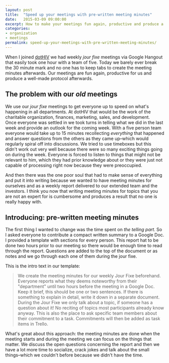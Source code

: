 ```yaml
---
layout: post
title:  "Speed up your meetings with pre-written meeting minutes"
date:   2015-03-09 09:00:00
excerpt: How to make your meetings fun again, productive and produce a well-made protocol afterwards.
categories:
- organization
- meetings
permalink: speed-up-your-meetings-with-pre-written-meeting-minutes/
---
```


When I joined [dotHIV](https://click4life.hiv/) we had weekly *jour fixe* meetings via Google Hangout that easily took one hour with a team of five. Today we barely ever break the 30 minute mark and no one has to keep tabs to create the meeting minutes afterwards. Our meetings are fun again, productive for us and produce a well-made protocol afterwards.

## The problem with our *old* meetings

We use our *jour fixe* meetings to get everyone up to speed on what's happening in all departments. At dotHIV that would be the work of the charitable organization, finances, marketing, sales, and development.  
Once everyone was settled in we took turns in telling what we did in the last week and provide an outlook for the coming week. With a five person team everyone would take up to 15 minutes recollecting *everything* that happened and answer questions from the others as they came up–which would regularly spiral off into discussions. We tried to use timeboxes but this didn't work out very well because there were so many exciting things going on during the week. Everyone is forced to listen to things that might not be relevant to him, which they had prior knowledge about or they were just not capable of processing right now because they were preoccupied.

And then there was the one poor soul that had to make sense of everything and put it into writing because we wanted to have meeting minutes for ourselves and as a weekly report delivered to our extended team and the investors. I think you now that writing meeting minutes for topics that you are not an expert for is cumbersome and produces a result that no one is really happy with.

## Introducing: pre-written meeting minutes

The first thing I wanted to change was the time spent on *the telling part*. So I asked everyone to contribute a compact written summary to a Google Doc. I provided a template with sections for every person. This report hat to be done two hours prior to our meeting so there would be enough time to read through the report. Questions are added to the top of the document or as notes and we go through each one of them during the jour fixe.

This is the intro text in our template:
 
> We create the meeting minutes for our weekly Jour Fixe beforehand. 
> Everyone reports what they deems noteworthy from their "department" until two hours before the meeting in a Google Doc. Keep it brief, this should be one or two sentences. If there is something to explain in detail, write it down in a separate document. 
> During the Jour Fixe we only talk about a topic, if someone has a question about it! 
No reciting of topics most participants already know anyway. 
> This is also the place to ask specific team members about their commitment to a task. Commitments will then be added as task items in Trello.

What's great about this approach: the meeting minutes are done when the meeting starts and during the meeting we can focus on the things that matter. We discuss the open questions concerning the report and then we have a lot more time to socialize, crack jokes and talk about the small things–which we couldn't before because we didn't have the time.
